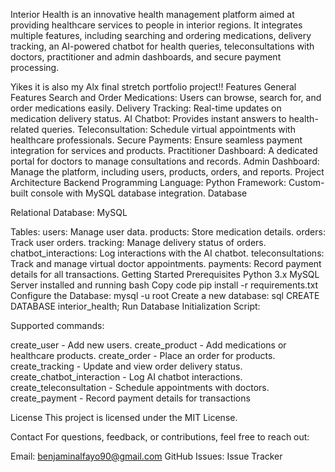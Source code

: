 Interior Health is an innovative health management platform aimed at providing healthcare services to people in interior regions. It integrates multiple features, including searching and ordering medications, delivery tracking, an AI-powered chatbot for health queries, teleconsultations with doctors, practitioner and admin dashboards, and secure payment processing.

Yikes it is also my Alx final stretch portfolio project!!
Features
General Features
Search and Order Medications: Users can browse, search for, and order medications easily.
Delivery Tracking: Real-time updates on medication delivery status.
AI Chatbot: Provides instant answers to health-related queries.
Teleconsultation: Schedule virtual appointments with healthcare professionals.
Secure Payments: Ensure seamless payment integration for services and products.
Practitioner Dashboard: A dedicated portal for doctors to manage consultations and records.
Admin Dashboard: Manage the platform, including users, products, orders, and reports.
Project Architecture
Backend
Programming Language: Python
Framework: Custom-built console with MySQL database integration.
Database

Relational Database: MySQL

Tables:
users: Manage user data.
products: Store medication details.
orders: Track user orders.
tracking: Manage delivery status of orders.
chatbot_interactions: Log interactions with the AI chatbot.
teleconsultations: Track and manage virtual doctor appointments.
payments: Record payment details for all transactions.
Getting Started
Prerequisites
Python 3.x
MySQL Server installed and running
bash
Copy code
pip install -r requirements.txt  
Configure the Database:
mysql -u root
Create a new database:
sql
CREATE DATABASE interior_health;
Run Database Initialization Script:

Supported commands:

create_user - Add new users.
create_product - Add medications or healthcare products.
create_order - Place an order for products.
create_tracking - Update and view order delivery status.
create_chatbot_interaction - Log AI chatbot interactions.
create_teleconsultation - Schedule appointments with doctors.
create_payment - Record payment details for transactions

License
This project is licensed under the MIT License.

Contact
For questions, feedback, or contributions, feel free to reach out:

Email: benjaminalfayo90@gmail.com
GitHub Issues: Issue Tracker








